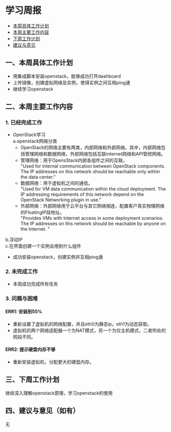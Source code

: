 # 学习周报

* [本周具体工作计划](#一 )
* [本周主要工作内容](#二)
* [下周工作计划](#三)
* [建议与意见](#四)

<h2 id="一">一、本周具体工作计划</h2> 

- 用集成脚本安装openstack，能够成功打开dashboard
- 上传镜像，创建虚拟网络及实例，使得实例之间互相ping通
- 继续学习openstack

<h2 id="二">二、本周主要工作内容</h2>

### 1. 已经完成工作
- OpenStack学习<br>
a.openstack网络分类
  - OpenStack的网络主要有两类，内部网络和外部网络。其中，内部网络包括管理网络和数据网络，外部网络包括互联internet网络和API管控网络。<br>
  - 管理网络：用于OpensStack内部各组件之间的互联。<br>"Used for internal communication between OpenStack components. The IP addresses on this network should be reachable only within the data center."<br>
  - 数据网络：用于虚拟机之间的通信。<br>"Used for VM data communication within the cloud deployment. The IP addressing requirements of this network depend on the OpenStack Networking plugin in use."<br>
  - 外部网络：外部网络用于云平台与其它网络相连，配置客户真实物理网络的FloatingIP段地址。<br>"Provides VMs with Internet access in some deployment scenarios. The IP addresses on this network should be reachable by anyone on the Internet. "<br>

b.浮动IP<br>
c.在界面创建一个实例会用到什么组件<br>

- 成功安装openstack，创建实例并互相ping通

### 2. 未完成工作
- 本周成功完成所有任务
### 3. 问题与困难
#### ERR1: 安装到55%
- 重新设置了虚拟机的网络配置，并且eth0为静态ip，eth1为动态获取。
- 虚拟机的两个网络适配器一个为NAT模式，另一个为仅主机模式，二者所处的网段不同。
#### ERR2: 提示硬盘内存不够
- 重新安装虚拟机，分配更大的硬盘内存。

<h2 id="三">三、下周工作计划</h2>
继续深入理解openstack原理，学习openstack的使用
<h2 id="四">四、建议与意见（如有）</h2>
无
